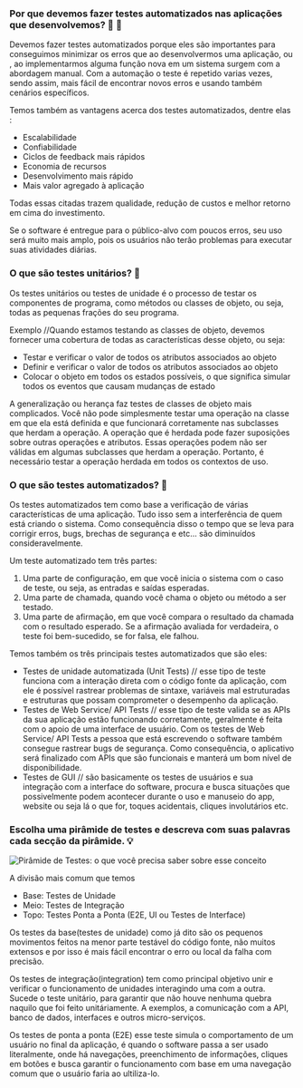 ### Por que devemos fazer testes automatizados nas aplicações que desenvolvemos? :wrench: :hammer:

Devemos fazer testes automatizados porque eles são importantes para conseguimos minimizar os erros que ao desenvolvermos uma aplicação, ou , ao implementarmos alguma função nova em um sistema surgem com a abordagem manual.  Com a automação o teste é repetido varias vezes, sendo assim, mais fácil de encontrar novos erros e usando também cenários específicos.

 Temos também as vantagens acerca dos testes automatizados, dentre elas :

- Escalabilidade
- Confiabilidade
- Ciclos de feedback mais rápidos
- Economia de recursos
- Desenvolvimento mais rápido
- Mais valor agregado à aplicação

Todas essas citadas trazem qualidade, redução de custos e melhor retorno em cima do investimento.

Se o software é entregue para o público-alvo com poucos erros, seu uso será muito mais amplo, pois os usuários não terão problemas para executar suas atividades diárias.

### O que são testes unitários? :mag_right:

Os testes unitários ou testes de unidade é o processo de testar os componentes de programa, como métodos ou classes de objeto, ou seja, todas as pequenas frações do seu programa.

Exemplo //Quando estamos testando as classes de objeto, devemos fornecer uma cobertura de todas as características desse objeto, ou seja:

- Testar e verificar o valor de todos os atributos associados ao objeto
- Definir e verificar o valor de todos os atributos associados ao objeto
- Colocar o objeto em todos os estados possíveis, o que significa simular todos os eventos que causam mudanças de estado

A generalização ou herança faz testes de classes de objeto mais complicados. Você não pode simplesmente testar uma operação na classe em que ela está definida e que funcionará corretamente nas subclasses que herdam a operação. A operação que é herdada pode fazer suposições sobre outras operações e atributos. Essas operações podem não ser válidas em algumas subclasses que herdam a operação. Portanto, é necessário testar a operação herdada em todos os contextos de uso.

### O que são testes automatizados? :mag_right:

Os testes automatizados tem como base a verificação de várias características de uma aplicação. Tudo isso sem a interferência de quem está criando o sistema. Como consequência disso o tempo que se leva para corrigir erros, bugs, brechas de segurança e etc... são diminuídos consideravelmente.

Um teste automatizado tem três partes: 

1. Uma parte de configuração, em que você inicia o sistema com o caso de teste, ou seja, as entradas e saídas esperadas.
2. Uma parte de chamada, quando você chama o objeto ou método a ser testado. 
3. Uma parte de afirmação, em que você compara o resultado da chamada com o resultado esperado. Se a afirmação avaliada for verdadeira, o teste foi bem-sucedido, se for falsa, ele falhou.

Temos também os três principais testes automatizados que são eles:

- Testes de unidade automatizada (Unit Tests) // esse tipo de teste funciona com a interação direta com o código fonte da aplicação, com ele é possível rastrear problemas de sintaxe, variáveis mal estruturadas e estruturas que possam comprometer o desempenho da aplicação.
- Testes de Web Service/ API Tests // esse tipo de teste valida se as APIs da sua aplicação estão funcionando corretamente, geralmente é feita com o apoio de uma interface de usuário. Com os testes de Web Service/ API Tests a pessoa que está escrevendo o software também consegue rastrear bugs de segurança. Como consequência, o aplicativo será finalizado com APIs que são funcionais e manterá um bom nível de disponibilidade.
- Testes de GUI // são basicamente os testes de usuários e sua integração com a interface do software, procura e busca situações que possivelmente podem acontecer durante o uso e manuseio do app, website ou seja lá o que for, toques acidentais, cliques involutários etc.



### Escolha uma pirâmide de testes e descreva com suas palavras cada secção da pirâmide. :bulb:



![Pirâmide de Testes: o que você precisa saber sobre esse conceito](https://blog.onedaytesting.com.br/wp-content/uploads/2021/08/unnamed.png)



A divisão mais comum que temos

- Base: Testes de Unidade
- Meio: Testes de Integração
- Topo: Testes Ponta a Ponta (E2E, UI ou Testes de Interface)

Os testes da base(testes de unidade) como já dito são os pequenos movimentos feitos na menor parte testável do código fonte, não muitos extensos e por isso é mais fácil encontrar o erro ou local da falha com precisão.

Os testes de integração(integration) tem como principal objetivo unir e verificar o funcionamento de unidades interagindo uma com a outra. Sucede o teste unitário, para garantir que não houve nenhuma quebra naquilo que foi feito unitáriamente. A exemplos, a comunicação com a API, banco de dados, interfaces e outros micro-serviços.

Os testes de ponta a ponta (E2E) esse teste simula o comportamento de um usuário no final da aplicação, é quando o software passa a ser usado literalmente, onde há navegações, preenchimento de informações, cliques em botões e busca garantir o funcionamento com base em uma navegação comum que o usuário faria ao ultiliza-lo.